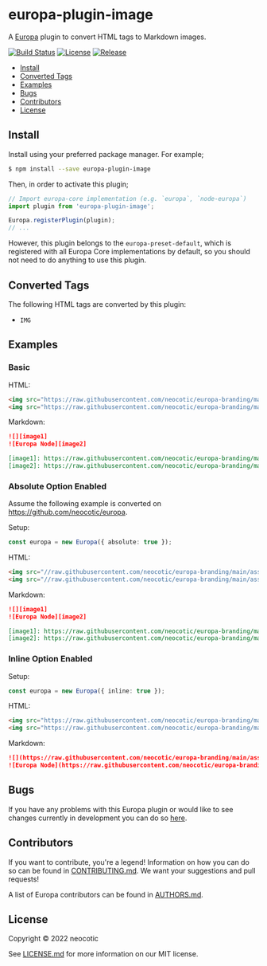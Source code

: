 # europa-plugin-image

A [Europa](https://github.com/neocotic/europa) plugin to convert HTML tags to Markdown images.

[![Build Status](https://img.shields.io/github/workflow/status/neocotic/europa/CI/main?style=flat-square)](https://github.com/neocotic/europa/actions/workflows/ci.yml)
[![License](https://img.shields.io/npm/l/europa-plugin-image.svg?style=flat-square)](https://github.com/neocotic/europa/raw/main/packages/europa-plugin-image/LICENSE.md)
[![Release](https://img.shields.io/npm/v/europa-plugin-image.svg?style=flat-square)](https://npmjs.com/package/europa-plugin-image)

* [Install](#install)
* [Converted Tags](#converted-tags)
* [Examples](#examples)
* [Bugs](#bugs)
* [Contributors](#contributors)
* [License](#license)

## Install

Install using your preferred package manager. For example;

``` bash
$ npm install --save europa-plugin-image
```

Then, in order to activate this plugin;

``` typescript
// Import europa-core implementation (e.g. `europa`, `node-europa`)
import plugin from 'europa-plugin-image';

Europa.registerPlugin(plugin);
// ...
```

However, this plugin belongs to the `europa-preset-default`, which is registered with all Europa Core implementations by default,
so you should not need to do anything to use this plugin.

## Converted Tags

The following HTML tags are converted by this plugin:

* `IMG`

## Examples

### Basic

HTML:

``` html
<img src="https://raw.githubusercontent.com/neocotic/europa-branding/main/assets/banner/europa/europa-banner-250x100.png">
<img src="https://raw.githubusercontent.com/neocotic/europa-branding/main/assets/banner/node-europa/node-europa-banner-377x100.png" alt="Europa Node">
```

Markdown:

``` markdown
![][image1]
![Europa Node][image2]

[image1]: https://raw.githubusercontent.com/neocotic/europa-branding/main/assets/banner/europa/europa-banner-250x100.png
[image2]: https://raw.githubusercontent.com/neocotic/europa-branding/main/assets/banner/node-europa/node-europa-banner-377x100.png
```

### Absolute Option Enabled

Assume the following example is converted on <https://github.com/neocotic/europa>.

Setup:

``` typescript
const europa = new Europa({ absolute: true });
```

HTML:

``` html
<img src="//raw.githubusercontent.com/neocotic/europa-branding/main/assets/banner/europa/europa-banner-250x100.png">
<img src="//raw.githubusercontent.com/neocotic/europa-branding/main/assets/banner/node-europa/node-europa-banner-377x100.png" alt="Europa Node">
```

Markdown:

``` markdown
![][image1]
![Europa Node][image2]

[image1]: https://raw.githubusercontent.com/neocotic/europa-branding/main/assets/banner/europa/europa-banner-250x100.png
[image2]: https://raw.githubusercontent.com/neocotic/europa-branding/main/assets/banner/node-europa/node-europa-banner-377x100.png
```

### Inline Option Enabled

Setup:

``` typescript
const europa = new Europa({ inline: true });
```

HTML:

``` html
<img src="https://raw.githubusercontent.com/neocotic/europa-branding/main/assets/banner/europa/europa-banner-250x100.png">
<img src="https://raw.githubusercontent.com/neocotic/europa-branding/main/assets/banner/node-europa/node-europa-banner-377x100.png" alt="Europa Node">
```

Markdown:

``` markdown
![](https://raw.githubusercontent.com/neocotic/europa-branding/main/assets/banner/europa/europa-banner-250x100.png)
![Europa Node](https://raw.githubusercontent.com/neocotic/europa-branding/main/assets/banner/node-europa/node-europa-banner-377x100.png)
```

## Bugs

If you have any problems with this Europa plugin or would like to see changes currently in development you can do so
[here](https://github.com/neocotic/europa/issues).

## Contributors

If you want to contribute, you're a legend! Information on how you can do so can be found in
[CONTRIBUTING.md](https://github.com/neocotic/europa/blob/main/CONTRIBUTING.md). We want your suggestions and pull
requests!

A list of Europa contributors can be found in [AUTHORS.md](https://github.com/neocotic/europa/blob/main/AUTHORS.md).

## License

Copyright © 2022 neocotic

See [LICENSE.md](https://github.com/neocotic/europa/raw/main/packages/europa-plugin-image/LICENSE.md) for more information on
our MIT license.
